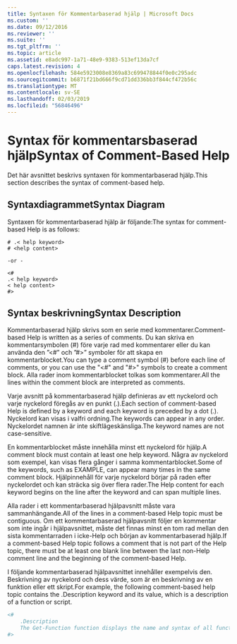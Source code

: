 ```yaml
---
title: Syntaxen för Kommentarbaserad hjälp | Microsoft Docs
ms.custom: ''
ms.date: 09/12/2016
ms.reviewer: ''
ms.suite: ''
ms.tgt_pltfrm: ''
ms.topic: article
ms.assetid: e8adc997-1a71-48e9-9383-513ef13da7cf
caps.latest.revision: 4
ms.openlocfilehash: 584e5923008e8369a83c699478844f0e0c295adc
ms.sourcegitcommit: b6871f21bd666f9cd71dd336bb3f844cf472b56c
ms.translationtype: MT
ms.contentlocale: sv-SE
ms.lasthandoff: 02/03/2019
ms.locfileid: "56846496"
---
```

# <a name="syntax-of-comment-based-help"></a><span data-ttu-id="b37c3-102">Syntax för kommentarsbaserad hjälp</span><span class="sxs-lookup"><span data-stu-id="b37c3-102">Syntax of Comment-Based Help</span></span>

<span data-ttu-id="b37c3-103">Det här avsnittet beskrivs syntaxen för kommentarbaserad hjälp.</span><span class="sxs-lookup"><span data-stu-id="b37c3-103">This section describes the syntax of comment-based help.</span></span>

## <a name="syntax-diagram"></a><span data-ttu-id="b37c3-104">Syntaxdiagrammet</span><span class="sxs-lookup"><span data-stu-id="b37c3-104">Syntax Diagram</span></span>

 <span data-ttu-id="b37c3-105">Syntaxen för kommentarbaserad hjälp är följande:</span><span class="sxs-lookup"><span data-stu-id="b37c3-105">The syntax for comment-based Help is as follows:</span></span>

```
# .< help keyword>
# <help content>

-or -

<#
.< help keyword>
< help content>
#>
```

## <a name="syntax-description"></a><span data-ttu-id="b37c3-106">Syntax beskrivning</span><span class="sxs-lookup"><span data-stu-id="b37c3-106">Syntax Description</span></span>

 <span data-ttu-id="b37c3-107">Kommentarbaserad hjälp skrivs som en serie med kommentarer.</span><span class="sxs-lookup"><span data-stu-id="b37c3-107">Comment-based Help is written as a series of comments.</span></span> <span data-ttu-id="b37c3-108">Du kan skriva en kommentarsymbolen (#) före varje rad med kommentarer eller du kan använda den ”\<#” och ”#>” symboler för att skapa en kommentarblocket.</span><span class="sxs-lookup"><span data-stu-id="b37c3-108">You can type a comment symbol (#) before each line of comments, or you can use the "\<#" and "#>" symbols to create a comment block.</span></span> <span data-ttu-id="b37c3-109">Alla rader inom kommentarblocket tolkas som kommentarer.</span><span class="sxs-lookup"><span data-stu-id="b37c3-109">All the lines within the comment block are interpreted as comments.</span></span>

 <span data-ttu-id="b37c3-110">Varje avsnitt på kommentarbaserad hjälp definieras av ett nyckelord och varje nyckelord föregås av en punkt (.).</span><span class="sxs-lookup"><span data-stu-id="b37c3-110">Each section of comment-based Help is defined by a keyword and each keyword is preceded by a dot (.).</span></span> <span data-ttu-id="b37c3-111">Nyckelord kan visas i valfri ordning.</span><span class="sxs-lookup"><span data-stu-id="b37c3-111">The keywords can appear in any order.</span></span> <span data-ttu-id="b37c3-112">Nyckelordet namnen är inte skiftlägeskänsliga.</span><span class="sxs-lookup"><span data-stu-id="b37c3-112">The keyword names are not case-sensitive.</span></span>

 <span data-ttu-id="b37c3-113">En kommentarblocket måste innehålla minst ett nyckelord för hjälp.</span><span class="sxs-lookup"><span data-stu-id="b37c3-113">A comment block must contain at least one help keyword.</span></span> <span data-ttu-id="b37c3-114">Några av nyckelord som exempel, kan visas flera gånger i samma kommentarblocket.</span><span class="sxs-lookup"><span data-stu-id="b37c3-114">Some of the keywords, such as EXAMPLE, can appear many times in the same comment block.</span></span> <span data-ttu-id="b37c3-115">Hjälpinnehåll för varje nyckelord börjar på raden efter nyckelordet och kan sträcka sig över flera rader.</span><span class="sxs-lookup"><span data-stu-id="b37c3-115">The Help content for each keyword begins on the line after the keyword and can span multiple lines.</span></span>

 <span data-ttu-id="b37c3-116">Alla rader i ett kommentarbaserad hjälpavsnitt måste vara sammanhängande.</span><span class="sxs-lookup"><span data-stu-id="b37c3-116">All of the lines in a comment-based Help topic must be contiguous.</span></span> <span data-ttu-id="b37c3-117">Om ett kommentarbaserad hjälpavsnitt följer en kommentar som inte ingår i hjälpavsnittet, måste det finnas minst en tom rad mellan den sista kommentarraden i icke-Help och början av kommentarbaserad hjälp.</span><span class="sxs-lookup"><span data-stu-id="b37c3-117">If a comment-based Help topic follows a comment that is not part of the Help topic, there must be at least one blank line between the last non-Help comment line and the beginning of the comment-based Help.</span></span>

 <span data-ttu-id="b37c3-118">I följande kommentarbaserad hjälpavsnittet innehåller exempelvis den. Beskrivning av nyckelord och dess värde, som är en beskrivning av en funktion eller ett skript.</span><span class="sxs-lookup"><span data-stu-id="b37c3-118">For example, the following comment-based help topic contains the .Description keyword and its value, which is a description of a function or script.</span></span>

```powershell
<#
    .Description
    The Get-Function function displays the name and syntax of all functions in the session.
#>
```